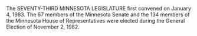 The SEVENTY-THIRD MINNESOTA LEGISLATURE first convened on January 4, 1983. The 67 members of the Minnesota Senate and the 134 members of the Minnesota House of Representatives were elected during the General Election of November 2, 1982.
